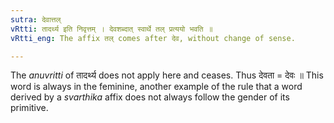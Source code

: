 ```yaml
---
sutra: देवात्तल्
vRtti: तादर्थ्य इति निवृत्तम् । देवशब्दात् स्वार्थे तल् प्रत्ययो भवति ॥
vRtti_eng: The affix तल् comes after देव, without change of sense.

---
```

The _anuvritti_ of तादर्थ्य does not apply here and ceases. Thus देवता = देवः ॥ This word is always in the feminine, another example of the rule that a word derived by a _svarthika_ affix does not always follow the gender of its primitive.